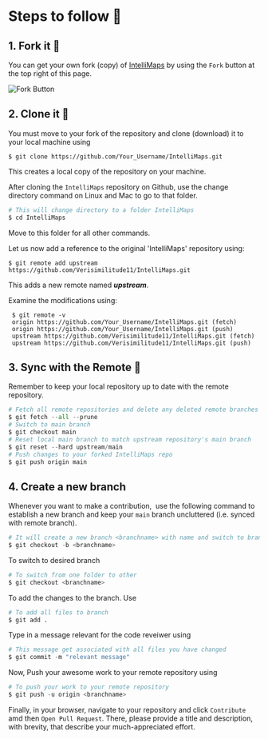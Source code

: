 # Steps to follow 📜

## 1. Fork it 🍴
You can get your own fork (copy) of [IntelliMaps](https://github.com/Verisimilitude11/IntelliMaps) by using the `Fork` button at the top right of this page.

![Fork Button](https://github-images.s3.amazonaws.com/help/bootcamp/Bootcamp-Fork.png)

## 2. Clone it 👥
You must move to your fork of the repository and clone (download) it to your local machine using

`$ git clone https://github.com/Your_Username/IntelliMaps.git`

This creates a local copy of the repository on your machine.

After cloning the `IntelliMaps` repository on Github, use the change directory command on Linux and Mac to go to that folder.

```python
# This will change directory to a folder IntelliMaps                                                                   
$ cd IntelliMaps
```
Move to this folder for all other commands.

Let us now add a reference to the original 'IntelliMaps' repository using:

`$ git remote add upstream https://github.com/Verisimilitude11/IntelliMaps.git` 

This adds a new remote named **_upstream_**.

Examine the modifications using:
```git
 $ git remote -v
 origin https://github.com/Your_Username/IntelliMaps.git (fetch)                                                      
 origin https://github.com/Your_Username/IntelliMaps.git (push)                                                        
 upstream https://github.com/Verisimilitude11/IntelliMaps.git (fetch)                                                     
 upstream https://github.com/Verisimilitude11/IntelliMaps.git (push)
 ```

## 3. Sync with the Remote 🔄
Remember to keep your local repository up to date with the remote repository.
```python
# Fetch all remote repositories and delete any deleted remote branches
$ git fetch --all --prune
# Switch to main branch
$ git checkout main
# Reset local main branch to match upstream repository's main branch
$ git reset --hard upstream/main
# Push changes to your forked IntelliMaps repo
$ git push origin main
```

## 4. Create a new branch
Whenever you want to make a contribution,  use the following command to establish a new branch and keep your `main` branch uncluttered (i.e. synced with remote branch).

```python
# It will create a new branch <branchname> with name and switch to branch <branchname>
$ git checkout -b <branchname>
```
 
 To switch to desired branch
```python
# To switch from one folder to other
$ git checkout <branchname>
```

To add the changes to the branch. Use
```python
# To add all files to branch
$ git add .
```
Type in a message relevant for the code reveiwer using 
```python
# This message get associated with all files you have changed
$ git commit -m "relevant message"
```

Now, Push your awesome work to your remote repository using
```python
# To push your work to your remote repository
$ git push -u origin <branchname>
```

Finally, in your browser, navigate to your repository and click `Contribute` amd then `Open Pull Request`. There, please provide a title and description, with brevity, that describe your much-appreciated effort.